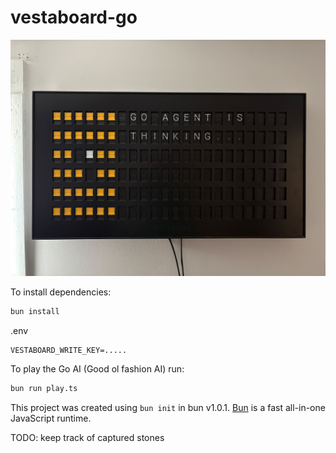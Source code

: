 # vestaboard-go

![Go Demo](./demo.jpg)

To install dependencies:

```bash
bun install
```

.env

```
VESTABOARD_WRITE_KEY=.....
```

To play the Go AI (Good ol fashion AI) run:

```bash
bun run play.ts
```

This project was created using `bun init` in bun v1.0.1. [Bun](https://bun.sh) is a fast all-in-one JavaScript runtime.

TODO: keep track of captured stones


